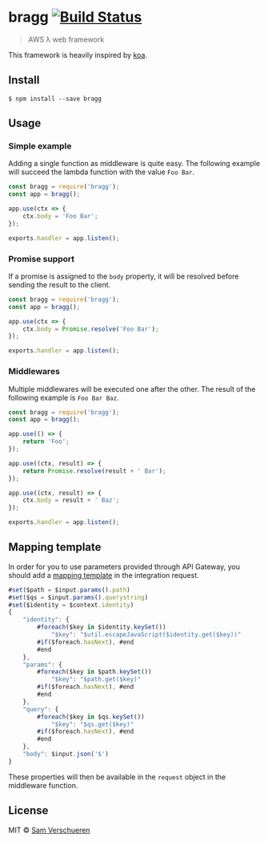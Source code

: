 # bragg [![Build Status](https://travis-ci.org/SamVerschueren/bragg.svg?branch=master)](https://travis-ci.org/SamVerschueren/bragg)

> AWS λ web framework

This framework is heavily inspired by [koa](http://koajs.com/).

## Install

```
$ npm install --save bragg
```


## Usage

### Simple example

Adding a single function as middleware is quite easy. The following example will succeed the lambda function with
the value `Foo Bar`.

```js
const bragg = require('bragg');
const app = bragg();

app.use(ctx => {
	ctx.body = 'Foo Bar';
});

exports.handler = app.listen();
```

### Promise support

If a promise is assigned to the `body` property, it will be resolved before sending the result to the client.

```js
const bragg = require('bragg');
const app = bragg();

app.use(ctx => {
	ctx.body = Promise.resolve('Foo Bar');
});

exports.handler = app.listen();
```

### Middlewares

Multiple middlewares will be executed one after the other. The result of the following example is `Foo Bar Baz`.

```js
const bragg = require('bragg');
const app = bragg();

app.use(() => {
	return 'Foo';
});

app.use((ctx, result) => {
	return Promise.resolve(result + ' Bar');
});

app.use((ctx, result) => {
	ctx.body = result + ' Baz';
});

exports.handler = app.listen();
```


## Mapping template

In order for you to use parameters provided through API Gateway, you should add a [mapping template](http://docs.aws.amazon.com/apigateway/latest/developerguide/models-mappings.html#models-mappings-mappings)
in the integration request.

```js
#set($path = $input.params().path)
#set($qs = $input.params().querystring)
#set($identity = $context.identity)
{
	"identity": {
		#foreach($key in $identity.keySet())
			"$key": "$util.escapeJavaScript($identity.get($key))"
		#if($foreach.hasNext), #end
		#end
	},
	"params": {
		#foreach($key in $path.keySet())
			"$key": "$path.get($key)"
		#if($foreach.hasNext), #end
		#end
	},
	"query": {
		#foreach($key in $qs.keySet())
			"$key": "$qs.get($key)"
		#if($foreach.hasNext), #end
		#end
	},
	"body": $input.json('$')
}
```

These properties will then be available in the `request` object in the middleware function.


## License

MIT © [Sam Verschueren](https://github.com/SamVerschueren)
